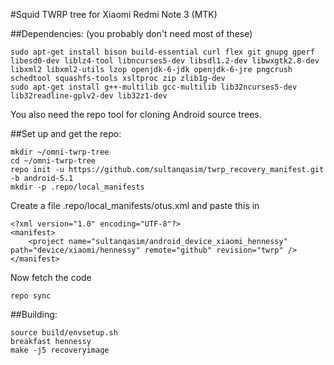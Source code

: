 #Squid TWRP tree for Xiaomi Redmi Note 3 (MTK)

##Dependencies:
(you probably don't need most of these)
````
sudo apt-get install bison build-essential curl flex git gnupg gperf libesd0-dev liblz4-tool libncurses5-dev libsdl1.2-dev libwxgtk2.8-dev libxml2 libxml2-utils lzop openjdk-6-jdk openjdk-6-jre pngcrush schedtool squashfs-tools xsltproc zip zlib1g-dev
sudo apt-get install g++-multilib gcc-multilib lib32ncurses5-dev lib32readline-gplv2-dev lib32z1-dev
````
You also need the repo tool for cloning Android source trees.

##Set up and get the repo:
````
mkdir ~/omni-twrp-tree
cd ~/omni-twrp-tree
repo init -u https://github.com/sultanqasim/twrp_recovery_manifest.git -b android-5.1
mkdir -p .repo/local_manifests
````

Create a file .repo/local_manifests/otus.xml and paste this in
````
<?xml version="1.0" encoding="UTF-8"?>
<manifest>
    <project name="sultanqasim/android_device_xiaomi_hennessy" path="device/xiaomi/hennessy" remote="github" revision="twrp" />
</manifest>
````

Now fetch the code
````
repo sync
````

##Building:
````
source build/envsetup.sh
breakfast hennessy
make -j5 recoveryimage
````
